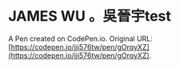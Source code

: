 # JAMES  WU 。吳晉宇test

A Pen created on CodePen.io. Original URL: [https://codepen.io/jji576tw/pen/gOrqyXZ](https://codepen.io/jji576tw/pen/gOrqyXZ).


